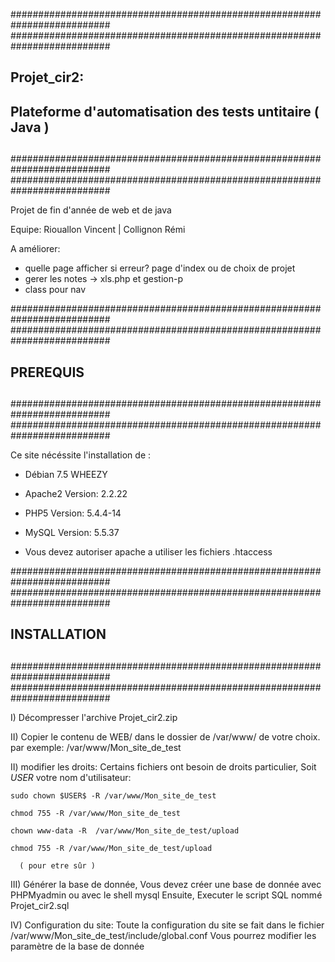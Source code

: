 ##########################################################################
##########################################################################
##                                                                      ##
##                          Projet_cir2:                                ##
##        Plateforme d'automatisation des tests untitaire ( Java )      ##
##                                                                      ##
##########################################################################
##########################################################################

Projet de fin d'année de web et de java

Equipe: Riouallon Vincent | Collignon Rémi

A améliorer:
- quelle page afficher si erreur? page d'index ou de choix de projet
- gerer les notes -> xls.php et gestion-p
- class pour nav

##########################################################################
##########################################################################
##                                                                      ##
##                            PREREQUIS                                 ##
##                                                                      ##
##########################################################################
##########################################################################

Ce site nécéssite l'installation de :

  - Débian 7.5 	WHEEZY

  - Apache2     Version:  2.2.22
  - PHP5        Version:  5.4.4-14
  - MySQL       Version:  5.5.37

  - Vous devez autoriser apache a utiliser les fichiers .htaccess

##########################################################################
##########################################################################
##                                                                      ##
##                           INSTALLATION                               ##
##                                                                      ##
##########################################################################
##########################################################################

I)    Décompresser l'archive Projet_cir2.zip

II)   Copier le contenu de WEB/ dans le dossier de /var/www/ de votre 
	    choix.
      par exemple: /var/www/Mon_site_de_test

II)   modifier les droits:
      Certains fichiers ont besoin de droits particulier,
      Soit $USER$ votre nom d'utilisateur:

	sudo chown $USER$ -R /var/www/Mon_site_de_test

  	chmod 755 -R /var/www/Mon_site_de_test
  	   
  	chown www-data -R  /var/www/Mon_site_de_test/upload
  	   
   	chmod 755 -R /var/www/Mon_site_de_test/upload
      
      ( pour etre sûr )

III)  Générer la base de donnée, 
      Vous devez créer une base de donnée avec PHPMyadmin ou avec le shell mysql
      Ensuite, Executer le script SQL nommé Projet_cir2.sql


IV)  Configuration du site:
      Toute la configuration du site se fait dans le fichier
       /var/www/Mon_site_de_test/include/global.conf
       Vous pourrez modifier les paramètre de la base de donnée
